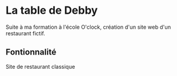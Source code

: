 # La table de Debby

Suite à ma formation à l'école O'clock, création d'un site web d'un restaurant fictif.

## Fontionnalité

Site de restaurant classique